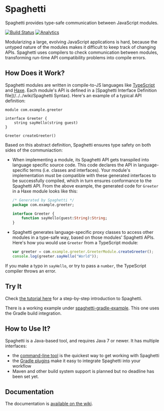 Spaghetti
=========

Spaghetti provides type-safe communication between JavaScript modules.

[![Build Status](https://travis-ci.org/prezi/spaghetti.svg)](https://travis-ci.org/prezi/spaghetti)
[![Analytics](https://ga-beacon.appspot.com/UA-54695510-1/github.com/prezi/spaghetti)](https://github.com/igrigorik/ga-beacon)

Modularizing a large, evolving JavaScript applications is hard, because the untyped nature of the modules makes it difficult to keep track of changing APIs. Spaghetti uses compilers to check communication between modules, transforming run-time API compatibility problems into compile errors.

## How Does it Work?

Spaghetti modules are written in compile-to-JS languages like [TypeScript](http://typescriptlang.org) and [Haxe](http://haxe.org). Each module's API is defined in a [Spaghetti Interface Definition file](/../../wiki/Spaghetti Syntax). Here's an example of a typical API definition:

```
module com.example.greeter

interface Greeter {
    string sayHello(string guest)
}

Greeter createGreeter()
```

Based on this abstract definition, Spaghetti ensures type safety on both sides of the communiaction:

* When implementing a module, its Spaghetti API gets transpiled into language specific source code. This code declares the API in language-specific terms (i.e. classes and interfaces). Your module's implementation must be compatible with these generated interfaces to be successfully compiled, which in turn ensures conformance to the Spaghetti API. From the above example, the generated code for `Greeter` in a Haxe module looks like this:

    ```haxe
    /* Generated by Spaghetti */
    package com.example.greeter;
    
    interface Greeter {
        function sayHello(guest:String):String;
    }
    ```

* Spaghetti generates language-specific proxy classes to access other modules in a type-safe way, based on those modules' Spaghetti APIs. Here's how you would use `Greeter` from a TypeScript module:

    ```typescript
    var greeter = com.example.greeter.GreeterModule.createGreeter();
    console.log(greeter.sayHello("World"));
    ```

If you make a typo in `sayHello`, or try to pass a `number`, the TypeScript compiler throws an error.

## Try It

Check [the tutorial here](/../../wiki/Tutorial) for a step-by-step introduction to Spaghetti.

There is a working example under [spaghetti-gradle-example](spaghetti-gradle-example). This one uses the Gradle build integration.

## How to Use It?

Spaghetti is a Java-based tool, and requires Java 7 or newer. It has multiple interfaces:

* the [command-line tool](spaghetti) is the quickest way to get working with Spaghetti
* the [Gradle plugins](gradle-spaghetti-plugin/README.md) make it easy to integrate Spaghetti into your workflow
* Maven and other build system support is planned but no deadline has been set yet.

## Documentation

The documentation is [available on the wiki](/../../wiki).

